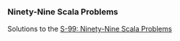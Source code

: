 ### Ninety-Nine Scala Problems
Solutions to the [S-99: Ninety-Nine Scala Problems][1]

[1]: http://aperiodic.net/phil/scala/s-99/
